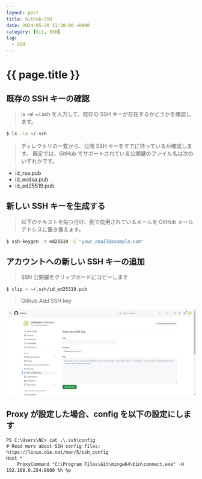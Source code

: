 ```yaml
---
layout: post
title: Github-SSH
date: 2024-05-20 11:30:00 +0900
category: [Git, SSH]
tag: 
  - SSH
---
```


# {{ page.title }}

## 既存の SSH キーの確認

> ls -al ~/.ssh を入力して、既存の SSH キーが存在するかどうかを確認します。

```bash
$ ls -la ~/.ssh
```

> ディレクトリの一覧から、公開 SSH キーをすでに持っているか確認します。 既定では、GitHub でサポートされている公開鍵のファイル名は次のいずれかです。

- id_rsa.pub
- id_ecdsa.pub
- id_ed25519.pub

## 新しい SSH キーを生成する

> 以下のテキストを貼り付け、例で使用されているメールを GitHub メール アドレスに置き換えます。

```bash
$ ssh-keygen -t ed25519 -C "your_email@example.com"
```

## アカウントへの新しい SSH キーの追加

> SSH 公開鍵をクリップボードにコピーします

```bash
$ clip < ~/.ssh/id_ed25519.pub
```

> Github Add SSH key

![Add-SSH](/assets/img/git/github-add-ssh.png)

## Proxy が設定した場合、config を以下の設定にします

```
PS C:\Users\NC> cat .\.ssh\config
# Read more about SSH config files: https://linux.die.net/man/5/ssh_config
Host *
    ProxyCommand "C:\Program Files\Git\mingw64\bin\connect.exe" -H 192.168.0.254:8080 %h %p
```